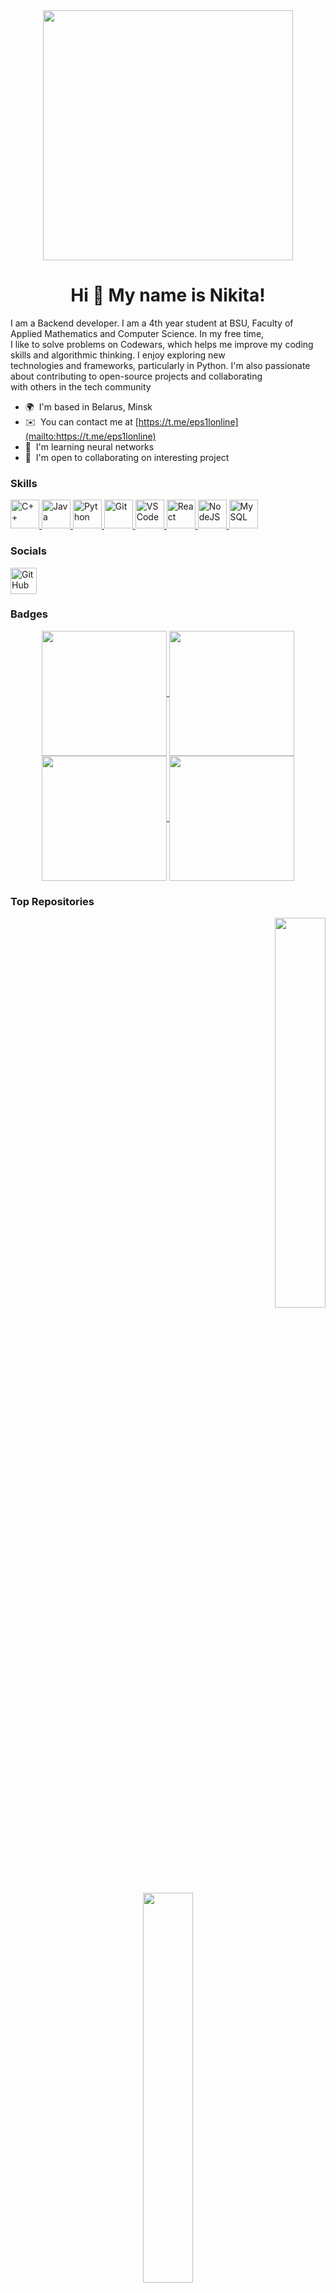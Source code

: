 <!-- Image -->
<div id="header" align="center">
  <img src="https://media1.giphy.com/media/v1.Y2lkPTc5MGI3NjExa2dqYTF4MjhlYTNlZHY3b3hxNjVwMHg2Y2xwOXo3MnZycXd5aXNmbyZlcD12MV9pbnRlcm5hbF9naWZfYnlfaWQmY3Q9Zw/3ohzdXIKl0BjNK2g3m/giphy.gif" width="400"/>
</div>


<!-- Header eader -->
<h1 align="center">
  Hi 👋 My name is Nikita!
</h1>


<!-- Text -->
I am a Backend developer. I am a 4th year student at BSU, Faculty of Applied Mathematics and Computer Science. In my free time,  
I like to solve problems on Codewars, which helps me improve my coding skills and algorithmic thinking. I enjoy exploring new  
technologies and frameworks, particularly in Python. I'm also passionate about contributing to open-source projects and collaborating  
with others in the tech community

* 🌍  I'm based in Belarus, Minsk  
* ✉️  You can contact me at [https://t.me/eps1lonline](mailto:https://t.me/eps1lonline)
* 🧠  I'm learning neural networks
* 🤝  I'm open to collaborating on interesting project


<!-- Skills -->
### Skills
<p align="left">
  <a href="https://docs.microsoft.com/en-us/cpp/?view=msvc-170" target="_blank" rel="noreferrer">
    <img src="https://raw.githubusercontent.com/danielcranney/readme-generator/main/public/icons/skills/cplusplus-colored.svg" width="46" height="46" alt="C++" />
  </a>
  <a href="https://www.oracle.com/java/" target="_blank" rel="noreferrer">
    <img src="https://raw.githubusercontent.com/danielcranney/readme-generator/main/public/icons/skills/java-colored.svg" width="46" height="46" alt="Java" />
  </a>
  <a href="https://www.python.org/" target="_blank" rel="noreferrer">
    <img src="https://raw.githubusercontent.com/danielcranney/readme-generator/main/public/icons/skills/python-colored.svg" width="46" height="46" alt="Python" />
  </a>
  <a href="https://git-scm.com/" target="_blank" rel="noreferrer">
    <img src="https://raw.githubusercontent.com/danielcranney/readme-generator/main/public/icons/skills/git-colored.svg" width="46" height="46" alt="Git" />
  </a>
  <a href="https://code.visualstudio.com/" target="_blank" rel="noreferrer">
    <img src="https://raw.githubusercontent.com/danielcranney/readme-generator/main/public/icons/skills/visualstudiocode.svg" width="46" height="46" alt="VS Code" />
  </a>
  <a href="https://reactjs.org/" target="_blank" rel="noreferrer">
    <img src="https://raw.githubusercontent.com/danielcranney/readme-generator/main/public/icons/skills/react-colored.svg" width="46" height="46" alt="React" />
  </a>
  <a href="https://nodejs.org/en/" target="_blank" rel="noreferrer">
    <img src="https://raw.githubusercontent.com/danielcranney/readme-generator/main/public/icons/skills/nodejs-colored.svg" width="46" height="46" alt="NodeJS" />
  </a>
  <a href="https://www.mysql.com/" target="_blank" rel="noreferrer">
    <img src="https://raw.githubusercontent.com/danielcranney/readme-generator/main/public/icons/skills/mysql-colored.svg" width="46" height="46" alt="MySQL" />
  </a>
</p>


<!-- Socials -->
### Socials
<p align="left">
  <a href="https://www.github.com/eps1lonline" target="_blank" rel="noreferrer">
    <picture>
      <source media="(prefers-color-scheme: dark)" srcset="https://raw.githubusercontent.com/danielcranney/readme-generator/main/public/icons/socials/github-dark.svg" />
      <source media="(prefers-color-scheme: light)" srcset="https://raw.githubusercontent.com/danielcranney/readme-generator/main/public/icons/socials/github.svg" />
      <img src="https://raw.githubusercontent.com/danielcranney/readme-generator/main/public/icons/socials/github.svg" width="42" height="42" alt="GitHub" />
    </picture>
  </a>
</p>


<!-- Badges -->
### Badges
<div width="100%" align="center">
<a href="https://github.com/anuraghazra/github-readme-stats#gh-dark-mode-only">
  <img height=200 align="center" src="https://github-readme-stats.vercel.app/api?username=eps1lonline&show_icons=true&theme=codeSTACKr" />
</a>
<a href="https://github.com/anuraghazra/github-readme-stats#gh-light-mode-only">
  <img height=200 align="center" src="https://github-readme-stats.vercel.app/api?username=eps1lonline&show_icons=true&theme=default" />
</a>
<a href="https://github.com/anuraghazra/github-readme-stats#gh-dark-mode-only">
  <img height=200 align=center src="https://github-readme-stats.vercel.app/api/top-langs/?username=eps1lonline&layout=donut&theme=codeSTACKr&langs_count=6" />
</a>
<a href="https://github.com/anuraghazra/github-readme-stats#gh-light-mode-only">
  <img height=200 align=center src="https://github-readme-stats.vercel.app/api/top-langs/?username=eps1lonline&layout=donut&theme=default&langs_count=6" />
</a>
</div>


<!-- Top Repositories -->
### Top Repositories
<div width="100%" align="right">
    <a href="https://github.com/eps1lonline/snake_java">
        <img width="40%" src="https://github-readme-stats.vercel.app/api/pin/?username=eps1lonline&repo=snake_java&title_color=7FFF00&text_color=ffffff&icon_color=3382ed&bg_color=181824&hide_border=true&locale=en" />
    </a>
</div>
  
<div width="100%" align="center">
    <a href="https://github.com/eps1lonline/tanks_java">
        <img width="40%" src="https://github-readme-stats.vercel.app/api/pin/?username=eps1lonline&repo=tanks_java&title_color=7FFF00&text_color=ffffff&icon_color=3382ed&bg_color=181824&hide_border=true&locale=en" />
    </a>
</div>

<div width="100%" align="left">
    <a href="https://github.com/eps1lonline/billiard_java">
        <img width="40%" src="https://github-readme-stats.vercel.app/api/pin/?username=eps1lonline&repo=billiard_java&title_color=7FFF00&text_color=ffffff&icon_color=3382ed&bg_color=181824&hide_border=true&locale=en" />
    </a>
</div>


<!-- Codewars -->
### My Codewars Stats
<div width="100%" align="center">
    <img width="40%" src="https://github.r2v.ch/codewars?user=epsilonline"/>
</div>
